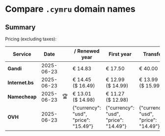 # Compare `.cymru` domain names

## Summary

Pricing (excluding taxes):

| Service | Date |  | / Renewed year | First year | Transfer | Restoration |
|--|--|--|--|--|--|--|
| **Gandi** | 2025-06-23 |  | € 14.83 | € 17.50 | € 40.00 | € 17.50 |
| **Internet.bs** | 2025-06-23 |  | € 14.45<br>($ 16.49) | € 12.99<br>($ 14.99) | € 13.99<br>($ 15.99) | € 38.59<br>($ 39.59) |
| **Namecheap** | 2025-06-23 | 🏆 | € 13.01<br>($ 14.98) | € 11.27<br>($ 12.98) |  |  |
| **OVH** | 2025-06-23 |  | {"currency": "usd", "price": "15.49"} | {"currency": "usd", "price": "14.49"} | {"currency": "usd", "price": "14.49"} |  |
